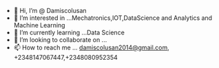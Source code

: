 - 👋 Hi, I’m @ Damiscolusan
- 👀 I’m interested in ...Mechatronics,IOT,DataScience and Analytics and Machine Learning
- 🌱 I’m currently learning ...Data Science
- 💞️ I’m looking to collaborate on ...
- 📫 How to reach me ... damiscolusan2014@gmail.com,  +2348147067447,+2348080952354

<!---
Damiscolusan/Damiscolusan is a ✨ special ✨ repository because its `README.md` (this file) appears on your GitHub profile.
You can click the Preview link to take a look at your changes.
--->
